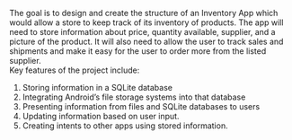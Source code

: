 The goal is to design and create the structure of an Inventory App which would allow a store to keep track of its inventory of products. 
The app will need to store information about price, quantity available, supplier, and a picture of the product.
It will also need to allow the user to track sales and shipments and make it easy for the user to order more from the listed supplier.\
Key features of the project include:
1. Storing information in a SQLite database
2. Integrating Android’s file storage systems into that database
3. Presenting information from files and SQLite databases to users
4. Updating information based on user input.
5. Creating intents to other apps using stored information.
